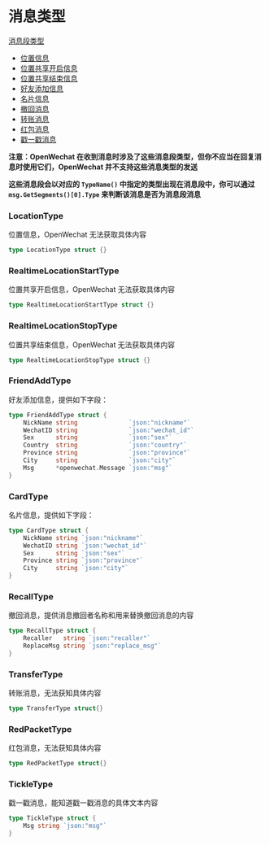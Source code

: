 # 消息类型

[消息段类型](#locationtype)
- [位置信息](#locationtype)
- [位置共享开启信息](#realtimelocationstarttype)
- [位置共享结束信息](#realtimelocationstoptype)
- [好友添加信息](#friendaddtype)
- [名片信息](#cardtype)
- [撤回消息](#recalltype)
- [转账消息](#transfertype)
- [红包消息](#redpackettype)
- [戳一戳消息](#tickletype)


**注意：OpenWechat 在收到消息时涉及了这些消息段类型，但你不应当在回复消息时使用它们，OpenWechat 并不支持这些消息类型的发送**

**这些消息段会以对应的 `TypeName()` 中指定的类型出现在消息段中，你可以通过 `msg.GetSegments()[0].Type` 来判断该消息是否为消息段消息**


### LocationType
位置信息，OpenWechat 无法获取具体内容
```go
type LocationType struct {}
```

### RealtimeLocationStartType
位置共享开启信息，OpenWechat 无法获取具体内容
```go
type RealtimeLocationStartType struct {}
```

### RealtimeLocationStopType
位置共享结束信息，OpenWechat 无法获取具体内容
```go
type RealtimeLocationStopType struct {}
```

### FriendAddType
好友添加信息，提供如下字段：
```go
type FriendAddType struct {
	NickName string              `json:"nickname"`
	WechatID string              `json:"wechat_id"`
	Sex      string              `json:"sex"`
	Country  string              `json:"country"`
	Province string              `json:"province"`
	City     string              `json:"city"`
	Msg      *openwechat.Message `json:"msg"`
}
```

### CardType
名片信息，提供如下字段：
```go
type CardType struct {
	NickName string `json:"nickname"`
	WechatID string `json:"wechat_id"`
	Sex      string `json:"sex"`
	Province string `json:"province"`
	City     string `json:"city"`
}
```

### RecallType
撤回消息，提供消息撤回者名称和用来替换撤回消息的内容
```go
type RecallType struct {
	Recaller   string `json:"recaller"`
	ReplaceMsg string `json:"replace_msg"`
}
```

### TransferType
转账消息，无法获知具体内容
```go
type TransferType struct{}
```

### RedPacketType
红包消息，无法获知具体内容
```go
type RedPacketType struct{}
```

### TickleType
戳一戳消息，能知道戳一戳消息的具体文本内容
```go
type TickleType struct {
	Msg string `json:"msg"`
}
```
